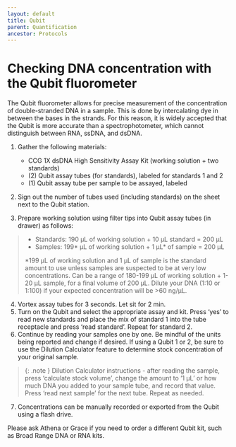 ```yaml
---
layout: default
title: Qubit
parent: Quantification
ancestor: Protocols
---
```


# Checking DNA concentration with the Qubit fluorometer

The Qubit fluorometer allows for precise measurement of the concentration of double-stranded DNA in a sample. This is done by intercalating dye in between the bases in the strands. For this reason, it is widely accepted that the Qubit is more accurate than a spectrophotometer, which cannot distinguish between RNA, ssDNA, and dsDNA.

1. Gather the following materials:
    - CCG 1X dsDNA High Sensitivity Assay Kit (working solution + two standards)
    - (2) Qubit assay tubes (for standards), labeled for standards 1 and 2
    - (1) Qubit assay tube per sample to be assayed, labeled

2. Sign out the number of tubes used (including standards) on the sheet next to the Qubit station.
3. Prepare working solution using filter tips into Qubit assay tubes (in drawer) as follows:
> - Standards: 190 µL of working solution + 10 µL standard = 200 µL
> - Samples: 199* µL of working solution + 1 µL* of sample = 200 µL
> 
> *199 µL of working solution and 1 µL of sample is the standard amount to use unless samples are suspected to be at very low concentrations. Can be a range of 180-199 µL of working solution + 1-20 µL  sample, for a final volume of 200 µL.
> Dilute your DNA (1:10 or 1:100) if your expected concentration will be >60 ng/µL.

4. Vortex assay tubes for 3 seconds. Let sit for 2 min.
5. Turn on the Qubit and select the appropriate assay and kit. Press ‘yes’ to read new standards and place the mix of standard 1 into the tube receptacle and press ‘read standard’. Repeat for standard 2.
6. Continue by reading your samples one by one. Be mindful of the units being reported and change if desired. If using a Qubit 1 or 2, be sure to use the Dilution Calculator feature to determine stock concentration of your original sample.
> {: .note }
> Dilution Calculator instructions - after reading the sample, press ‘calculate stock volume’, change the amount to ‘1 µL’ or how much DNA you added to your sample tube, and record that value. Press ‘read next sample’ for the next tube. Repeat as needed.
7. Concentrations can be manually recorded or exported from the Qubit using a flash drive.

Please ask Athena or Grace if you need to order a different Qubit kit, such as Broad Range DNA or RNA kits.
